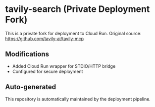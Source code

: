 # tavily-search (Private Deployment Fork)

This is a private fork for deployment to Cloud Run.
Original source: https://github.com/tavily-ai/tavily-mcp

## Modifications
- Added Cloud Run wrapper for STDIO/HTTP bridge
- Configured for secure deployment

## Auto-generated
This repository is automatically maintained by the deployment pipeline.
